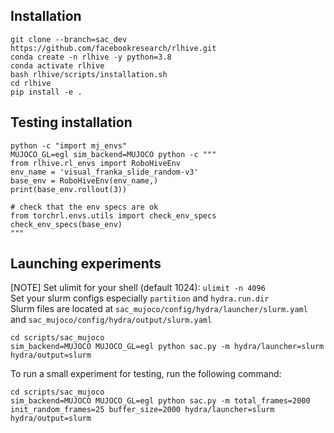 ## Installation 
```
git clone --branch=sac_dev https://github.com/facebookresearch/rlhive.git
conda create -n rlhive -y python=3.8
conda activate rlhive
bash rlhive/scripts/installation.sh
cd rlhive
pip install -e .
```

## Testing installation
```
python -c "import mj_envs"
MUJOCO_GL=egl sim_backend=MUJOCO python -c """
from rlhive.rl_envs import RoboHiveEnv
env_name = 'visual_franka_slide_random-v3'
base_env = RoboHiveEnv(env_name,)
print(base_env.rollout(3))

# check that the env specs are ok
from torchrl.envs.utils import check_env_specs
check_env_specs(base_env)
"""
```

## Launching experiments
[NOTE] Set ulimit for your shell (default 1024): `ulimit -n 4096`  
Set your slurm configs especially `partition` and `hydra.run.dir`   
Slurm files are located at `sac_mujoco/config/hydra/launcher/slurm.yaml` and `sac_mujoco/config/hydra/output/slurm.yaml`  
```
cd scripts/sac_mujoco
sim_backend=MUJOCO MUJOCO_GL=egl python sac.py -m hydra/launcher=slurm hydra/output=slurm
```

To run a small experiment for testing, run the following command:
```
cd scripts/sac_mujoco
sim_backend=MUJOCO MUJOCO_GL=egl python sac.py -m total_frames=2000 init_random_frames=25 buffer_size=2000 hydra/launcher=slurm hydra/output=slurm
```
